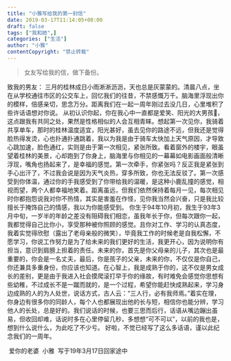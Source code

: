 ```yaml
---
title: "小雅写给我的第一封信"
date: 2019-03-17T11:14:05+08:00
draft: false
tags: ["我和她",]
categories: ["生活"]
author: "小雅"
contentCopyright: "禁止转载"
---
```


> 女友写给我的信，做下备份。

致我的男友：
        三月的桂林成日小雨淅淅沥沥，天也总是灰蒙蒙的。清晨八点，坐在从学校通往市区的公交车上，回忆我们的往昔，不禁感慨万千。脑海里浮现出你的模样，倍感亲切，思念万分。距离我们在一起一周年刚过去没几日，心里堆积了些许话语想对你说。
        从初认识你起，你在我心中一直都是爱笑、阳光的大男孩👦，这点跟我有共同之处，果然是性格相似的人会互相青睐。想起第一次见你，我骑着共享单车，那时的桂林温度适宜，阳光甚好，虽去见你的路途不远，但我还是觉得脸热得发烫，心也扑通扑通跳着，我以为我是由于骑车太快加上天气原因，才导致心跳加速，脸色通红，实则是由于第一次相见，紧张所致。看着窗外的楼宇，眼虽望着桂林的美景，心却跑到了你身上，脑海里与你相见的一幕幕如电影画面般清晰浮现，嘴角也扬起来了，是幸福的感觉。第一次牵手，你紧张吗？反正我是紧张到手心出汗了，不过我会说是因为天气炎热，穿多所致，你也无法反驳了。第一次感受到你体温，通过你的手我感受到了你带给我的温暖，是这种小鹿乱撞的感觉，相视而望，两个人都幸福地笑着。距离虽远，但我们依然保持着每月一见，每次相见时你都抱怨说我对你不热情，其实是害羞在作怪，见你我当然会兴奋，只是我比较擅长于掩饰自己的情感，我以为你能感受到。
        你生于94年10月初，我生于93年3月中旬，一岁半的年龄之差没有阻碍我们相恋，虽我年长于你，但每次跟你一起，我都觉得自己比你小，享受那种被你照顾的感觉。且你对工作、学习的认真态度，我着实觉得欣慰（露出了老母亲般的微笑），毕竟我工作的时候老是自我松懈，不愿学习，你说工作努力是为了给未来的我们更好的生活，我更开心，因为说明你有担当，意识到肩膀上担着的责任。未来的你，首先是你父母亲的儿子，其次也是最重要的，你会是一名丈夫，最后，你是孩子的父亲，未来的你，不仅仅是你自己，你还兼具多重身份，你应该也知道。在心智上，我是成熟于你的，这不仅是男女成长的差别，更是由于我进入社会摸爬滚打早于你的缘故，有时难免会感觉你思想有些幼稚，不过成长不是一蹴而就的，是一个过程，希望你能赶快成熟起来，学习身边成熟的人的为人处世，说话方式，古人云：“三人行，必有我师焉。”着实在理，你身边有很多你的同龄人，每个人也都展现出他的长与短，相信你也能分辨，学习他人的长处，总是好的。我们说话的时候，也要三思而后行，话语从嘴边蹦出虽易，但收回却难，话说时多在心里停留几秒，多想想“可不可以”，以前的我也是，想到什么说什么，为此吃了不少亏。
         好啦，不觉已经写了这么多话语，谨以此纪念我们的一周年。

​                                                                                                                   爱你的老婆
​                                                                                                                      小雅
​                                                                                         写于19年3月17日回家途中